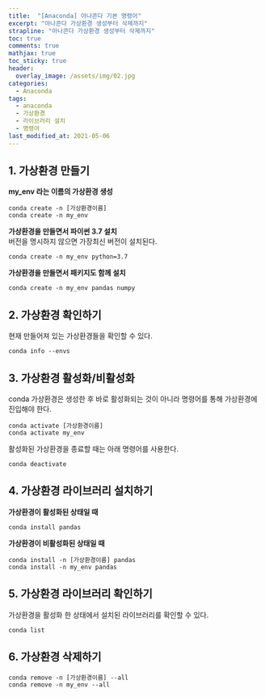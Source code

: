```yaml
---
title:  "[Anaconda] 아나콘다 기본 명령어"
excerpt: "아나콘다 가상환경 생성부터 삭제까지"
strapline: "아나콘다 가상환경 생성부터 삭제까지"
toc: true
comments: true
mathjax: true
toc_sticky: true
header:
  overlay_image: /assets/img/02.jpg
categories:
  - Anaconda
tags:
  - anaconda
  - 가상환경
  - 라이브러리 설치
  - 명령어
last_modified_at: 2021-05-06
---
```


## 1. 가상환경 만들기
**my_env 라는 이름의 가상환경 생성**
```shell
conda create -n [가상환경이름]
conda create -n my_env
```

**가상환경을 만들면서 파이썬 3.7 설치<br>**
버전을 명시하지 않으면 가장최신 버전이 설치된다.

```shell
conda create -n my_env python=3.7
```

**가상환경을 만들면서 패키지도 함께 설치**
```shell
conda create -n my_env pandas numpy
```

## 2. 가상환경 확인하기
현재 만들어져 있는 가상환경들을 확인할 수 있다.

```shell
conda info --envs
```

## 3. 가상환경 활성화/비활성화

conda 가상환경은 생성한 후 바로 활성화되는 것이 아니라 명령어를 통해 가상환경에 진입해야 한다.

```shell
conda activate [가상환경이름]
conda activate my_env
```

활성화된 가상환경을 종료할 때는 아래 명령어를 사용한다.

```shell
conda deactivate
```
## 4. 가상환경 라이브러리 설치하기

**가상환경이 활성화된 상태일 때**
```shell
conda install pandas
```

**가상환경이 비활성화된 상태일 때**
```shell
conda install -n [가상환경이름] pandas
conda install -n my_env pandas
```

## 5. 가상환경 라이브러리 확인하기

가상환경을 활성화 한 상태에서 설치된 라이브러리를 확인할 수 있다.

```shell
conda list
```

## 6. 가상환경 삭제하기

```shell
conda remove -n [가상환경이름] --all
conda remove -n my_env --all
```

